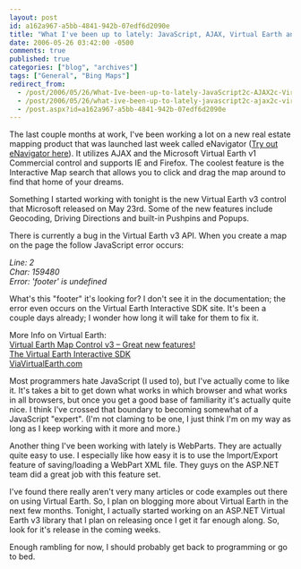 ```yaml
---
layout: post
id: a162a967-a5bb-4841-942b-07edf6d2090e
title: "What I've been up to lately: JavaScript, AJAX, Virtual Earth and WebParts"
date: 2006-05-26 03:42:00 -0500
comments: true
published: true
categories: ["blog", "archives"]
tags: ["General", "Bing Maps"]
redirect_from: 
  - /post/2006/05/26/What-Ive-been-up-to-lately-JavaScript2c-AJAX2c-Virtual-Earth-and-WebParts
  - /post/2006/05/26/what-ive-been-up-to-lately-javascript2c-ajax2c-virtual-earth-and-webparts
  - /post.aspx?id=a162a967-a5bb-4841-942b-07edf6d2090e
---
```

<!-- more -->
<p>
The last couple months at work, I&#39;ve been working a lot on a new real estate mapping product&nbsp;that was&nbsp;launched last week called eNavigator (<a href="http://thinkrealtygroup.com/">Try out eNavigator&nbsp;here</a>). It utilizes AJAX and the Microsoft Virtual Earth v1 Commercial control and&nbsp;supports IE and Firefox. The coolest feature is the Interactive Map search that allows you to click and drag the map around to find that home of your dreams.
</p>
<p>
Something I started working with tonight is the new&nbsp;Virtual Earth v3 control that Microsoft released on May 23rd. Some of the new features include Geocoding, Driving Directions and built-in Pushpins and Popups.
</p>
<p>
There is currently a bug in the Virtual Earth v3 API. When you create a map on the page the follow JavaScript error occurs:
</p>
<p>
<em>Line: 2<br />
Char: 159480<br />
Error: &#39;footer&#39; is undefined</em>
</p>
<p>
What&#39;s this &quot;footer&quot; it&#39;s looking for? I don&#39;t see it in the documentation; the error even occurs on the Virtual Earth Interactive SDK site.&nbsp;It&#39;s been a couple days already;&nbsp;I wonder how long it will take for them to fix it.
</p>
<p>
More Info on Virtual Earth:<br />
<a id="bp___v___r___postlist___EntryItems__ctl0_PostTitle" href="http://blogs.msdn.com/virtualearth/archive/2006/05/23/596729.aspx">Virtual Earth Map Control v3 &ndash; Great new features!</a><br />
<a href="http://dev.live.com/virtualearth/sdk/">The Virtual Earth Interactive SDK</a><br />
<a href="http://viavirtualearth.com/">ViaVirtualEarth.com</a>
</p>
<p>
Most programmers hate JavaScript (I used to), but I&#39;ve actually come to like it.&nbsp;It&#39;s takes a bit to get down what works in which browser and what works in all browsers, but once you get a good base of familiarity it&#39;s actually quite nice. I think I&#39;ve crossed that boundary to becoming somewhat of a JavaScript &quot;expert&quot;. (I&#39;m not claming to be one, I just think I&#39;m on my way as long as I keep working with it more and more.)
</p>
<p>
Another thing I&#39;ve been working with lately&nbsp;is WebParts. They are actually quite easy to use. I especially like how easy it is to use the Import/Export feature of saving/loading a WebPart XML file. They guys on the ASP.NET team did a great job with this feature set.
</p>
<p>
I&#39;ve found there really aren&#39;t very many articles or code examples&nbsp;out there on&nbsp;using Virtual Earth. So, I plan on blogging more about Virtual Earth in the next few months. Tonight, I actually started working on an ASP.NET Virtual Earth v3&nbsp;library&nbsp;that I plan on releasing once I get it far enough along. So, look for it&#39;s release&nbsp;in the coming weeks.
</p>
<p>
Enough rambling for now, I should probably get back to programming or go to bed.
</p>
